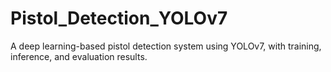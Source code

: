 # Pistol_Detection_YOLOv7
A deep learning-based pistol detection system using YOLOv7, with training, inference, and evaluation results.
